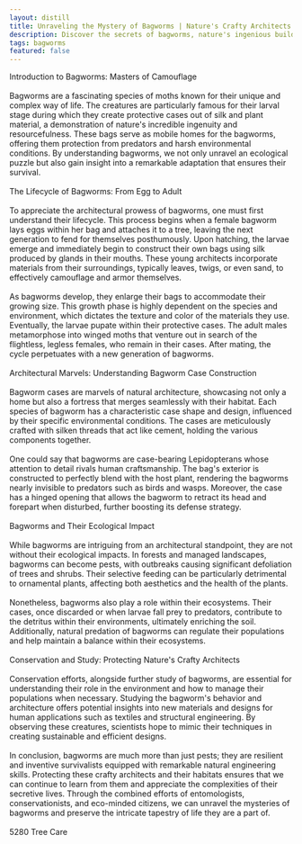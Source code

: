 ```yaml
---
layout: distill
title: Unraveling the Mystery of Bagworms | Nature's Crafty Architects
description: Discover the secrets of bagworms, nature's ingenious builders, and their remarkable cocoon creations in this insightful article.
tags: bagworms
featured: false
---
```


Introduction to Bagworms: Masters of Camouflage<br /><br />Bagworms are a fascinating species of moths known for their unique and complex way of life. The creatures are particularly famous for their larval stage during which they create protective cases out of silk and plant material, a demonstration of nature's incredible ingenuity and resourcefulness. These bags serve as mobile homes for the bagworms, offering them protection from predators and harsh environmental conditions. By understanding bagworms, we not only unravel an ecological puzzle but also gain insight into a remarkable adaptation that ensures their survival.<br /><br />The Lifecycle of Bagworms: From Egg to Adult<br /><br />To appreciate the architectural prowess of bagworms, one must first understand their lifecycle. This process begins when a female bagworm lays eggs within her bag and attaches it to a tree, leaving the next generation to fend for themselves posthumously. Upon hatching, the larvae emerge and immediately begin to construct their own bags using silk produced by glands in their mouths. These young architects incorporate materials from their surroundings, typically leaves, twigs, or even sand, to effectively camouflage and armor themselves.<br /><br />As bagworms develop, they enlarge their bags to accommodate their growing size. This growth phase is highly dependent on the species and environment, which dictates the texture and color of the materials they use. Eventually, the larvae pupate within their protective cases. The adult males metamorphose into winged moths that venture out in search of the flightless, legless females, who remain in their cases. After mating, the cycle perpetuates with a new generation of bagworms.<br /><br />Architectural Marvels: Understanding Bagworm Case Construction<br /><br />Bagworm cases are marvels of natural architecture, showcasing not only a home but also a fortress that merges seamlessly with their habitat. Each species of bagworm has a characteristic case shape and design, influenced by their specific environmental conditions. The cases are meticulously crafted with silken threads that act like cement, holding the various components together.<br /><br />One could say that bagworms are case-bearing Lepidopterans whose attention to detail rivals human craftsmanship. The bag's exterior is constructed to perfectly blend with the host plant, rendering the bagworms nearly invisible to predators such as birds and wasps. Moreover, the case has a hinged opening that allows the bagworm to retract its head and forepart when disturbed, further boosting its defense strategy.<br /><br />Bagworms and Their Ecological Impact<br /><br />While bagworms are intriguing from an architectural standpoint, they are not without their ecological impacts. In forests and managed landscapes, bagworms can become pests, with outbreaks causing significant defoliation of trees and shrubs. Their selective feeding can be particularly detrimental to ornamental plants, affecting both aesthetics and the health of the plants.<br /><br />Nonetheless, bagworms also play a role within their ecosystems. Their cases, once discarded or when larvae fall prey to predators, contribute to the detritus within their environments, ultimately enriching the soil. Additionally, natural predation of bagworms can regulate their populations and help maintain a balance within their ecosystems.<br /><br />Conservation and Study: Protecting Nature's Crafty Architects<br /><br />Conservation efforts, alongside further study of bagworms, are essential for understanding their role in the environment and how to manage their populations when necessary. Studying the bagworm's behavior and architecture offers potential insights into new materials and designs for human applications such as textiles and structural engineering. By observing these creatures, scientists hope to mimic their techniques in creating sustainable and efficient designs.<br /><br />In conclusion, bagworms are much more than just pests; they are resilient and inventive survivalists equipped with remarkable natural engineering skills. Protecting these crafty architects and their habitats ensures that we can continue to learn from them and appreciate the complexities of their secretive lives. Through the combined efforts of entomologists, conservationists, and eco-minded citizens, we can unravel the mysteries of bagworms and preserve the intricate tapestry of life they are a part of.<br /><br />5280 Tree Care
